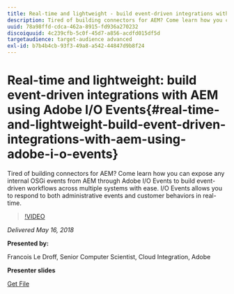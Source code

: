 ```yaml
---
title: Real-time and lightweight - build event-driven integrations with AEM using Adobe I/O Events
description: Tired of building connectors for AEM? Come learn how you can expose any internal OSGi events from AEM through Adobe I/O Events to build event-driven workflows across multiple systems with ease. I/O Events allows you to respond to both administrative events and customer behaviors in real-time.
uuid: 78a98ffd-cdca-462a-8915-fd936a270232
discoiquuid: 4c239cfb-5c0f-45d7-a856-acdfd015df5d
targetaudience: target-audience advanced
exl-id: b7b4b4cb-93f3-49a8-a542-44847d9b8f24
---
```

# Real-time and lightweight: build event-driven integrations with AEM using Adobe I/O Events{#real-time-and-lightweight-build-event-driven-integrations-with-aem-using-adobe-i-o-events}

Tired of building connectors for AEM? Come learn how you can expose any internal OSGi events from AEM through Adobe I/O Events to build event-driven workflows across multiple systems with ease. I/O Events allows you to respond to both administrative events and customer behaviors in real-time.

>[!VIDEO](https://video.tv.adobe.com/v/22501/?quality=9)

*Delivered May 16, 2018*

**Presented by:**

Francois Le Droff, Senior Computer Scientist, Cloud Integration, Adobe

**Presenter slides**

[Get File](assets/gem-2018-05-aem-events.pdf)

<!--
[Get back to the Overview](https://helpx.adobe.com/experience-manager/kt/eseminars/gems/aem-index.html)
-->
